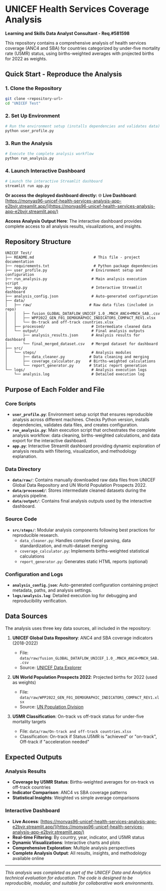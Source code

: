 # UNICEF Health Services Coverage Analysis
**Learning and Skills Data Analyst Consultant - Req.#581598**

This repository contains a comprehensive analysis of health services coverage (ANC4 and SBA) for countries categorized by under-five mortality rate (U5MR) status, using births-weighted averages with projected births for 2022 as weights.

## Quick Start - Reproduce the Analysis

### 1. Clone the Repository
```bash
git clone <repository-url>
cd "UNICEF Test"
```

### 2. Set Up Environment
```bash
# Run the environment setup (installs dependencies and validates data)
python user_profile.py
```

### 3. Run the Analysis
```bash
# Execute the complete analysis workflow
python run_analysis.py
```

### 4. Launch Interactive Dashboard
```bash
# Launch the interactive Streamlit dashboard
streamlit run app.py
```

**Or access the deployed dashboard directly:**
🌐 **Live Dashboard**: [https://monyas96-unicef-health-services-analysis-app-e2bvjr.streamlit.app/](https://monyas96-unicef-health-services-analysis-app-e2bvjr.streamlit.app/)

**Access Analysis Output Here**: The interactive dashboard provides complete access to all analysis results, visualizations, and insights.

## Repository Structure

```
UNICEF Test/
├── README.md                           # This file - project documentation
├── requirements.txt                    # Python package dependencies
├── user_profile.py                    # Environment setup and configuration
├── run_analysis.py                    # Main analysis execution script
├── app.py                             # Interactive Streamlit dashboard
├── analysis_config.json               # Auto-generated configuration
├── data/
│   ├── raw/                          # Raw data files (included in repo)
│   │   ├── fusion_GLOBAL_DATAFLOW_UNICEF_1.0_.MNCH_ANC4+MNCH_SAB..csv
│   │   ├── WPP2022_GEN_F01_DEMOGRAPHIC_INDICATORS_COMPACT_REV1.xlsx
│   │   └── On-track and off-track countries.xlsx
│   ├── processed/                     # Intermediate cleaned data
│   └── output/                        # Final analysis outputs
│       ├── analysis_results.json      # Analysis results for dashboard
│       └── final_merged_dataset.csv   # Merged dataset for dashboard
├── src/
│   └── steps/                         # Analysis modules
│       ├── data_cleaner.py           # Data cleaning and merging
│       ├── coverage_calculator.py    # Births-weighted calculations
│       └── report_generator.py       # Static report generation
└── logs/                              # Analysis execution logs
    └── analysis.log                   # Detailed execution log
```

## Purpose of Each Folder and File

### Core Scripts
- **`user_profile.py`**: Environment setup script that ensures reproducible analysis across different machines. Checks Python version, installs dependencies, validates data files, and creates configuration.
- **`run_analysis.py`**: Main execution script that orchestrates the complete analysis workflow: data cleaning, births-weighted calculations, and data export for the interactive dashboard.
- **`app.py`**: Interactive Streamlit dashboard providing dynamic exploration of analysis results with filtering, visualization, and methodology explanation.

### Data Directory
- **`data/raw/`**: Contains manually downloaded raw data files from UNICEF Global Data Repository and UN World Population Prospects 2022.
- **`data/processed/`**: Stores intermediate cleaned datasets during the analysis pipeline.
- **`data/output/`**: Contains final analysis outputs used by the interactive dashboard.

### Source Code
- **`src/steps/`**: Modular analysis components following best practices for reproducible research.
  - `data_cleaner.py`: Handles complex Excel parsing, data standardization, and multi-dataset merging
  - `coverage_calculator.py`: Implements births-weighted statistical calculations
  - `report_generator.py`: Generates static HTML reports (optional)

### Configuration and Logs
- **`analysis_config.json`**: Auto-generated configuration containing project metadata, paths, and analysis settings.
- **`logs/analysis.log`**: Detailed execution log for debugging and reproducibility verification.



## Data Sources

The analysis uses three key data sources, all included in the repository:

1. **UNICEF Global Data Repository**: ANC4 and SBA coverage indicators (2018-2022)
   - File: `data/raw/fusion_GLOBAL_DATAFLOW_UNICEF_1.0_.MNCH_ANC4+MNCH_SAB..csv`
   - Source: [UNICEF Data Explorer](https://data.unicef.org/resources/data_explorer/unicef_f/?ag=UNICEF&df=GLOBAL_DATAFLOW&ver=1.0&dq=.MNCH_ANC4+MNCH_SAB.&startPeriod=2018&endPeriod=2022)

2. **UN World Population Prospects 2022**: Projected births for 2022 (used as weights)
   - File: `data/raw/WPP2022_GEN_F01_DEMOGRAPHIC_INDICATORS_COMPACT_REV1.xlsx`
   - Source: [UN Population Division](https://population.un.org/wpp/Download/Standard/Excel/)

3. **U5MR Classification**: On-track vs off-track status for under-five mortality targets
   - File: `data/raw/On-track and off-track countries.xlsx`
   - Classification: On-track if Status.U5MR is "achieved" or "on-track", Off-track if "acceleration needed"


## Expected Outputs

### Analysis Results
- **Coverage by U5MR Status**: Births-weighted averages for on-track vs off-track countries
- **Indicator Comparison**: ANC4 vs SBA coverage patterns
- **Statistical Insights**: Weighted vs simple average comparisons

### Interactive Dashboard
- **Live Access**: [https://monyas96-unicef-health-services-analysis-app-e2bvjr.streamlit.app/](https://monyas96-unicef-health-services-analysis-app-e2bvjr.streamlit.app/)
- **Real-time Filtering**: By country, year, indicator, and U5MR status
- **Dynamic Visualizations**: Interactive charts and plots
- **Comprehensive Exploration**: Multiple analysis perspectives
- **Complete Analysis Output**: All results, insights, and methodology available online


---

*This analysis was completed as part of the UNICEF Data and Analytics technical evaluation for education. The code is designed to be reproducible, modular, and suitable for collaborative work environments.* 